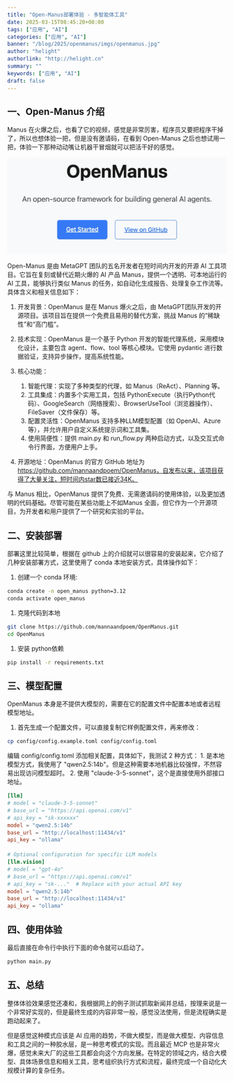 ```yaml
---
title: "Open-Manus部署体验 - 多智能体工具"
date: 2025-03-15T08:45:20+08:00
tags: ["应用", "AI"]
categories: ["应用", "AI"]
banner: "/blog/2025/openmanus/imgs/openmanus.jpg"
author: "helight"
authorlink: "http://helight.cn"
summary: ""
keywords: ["应用", "AI"]
draft: false
---
```


## 一、Open-Manus 介绍

Manus 在火爆之后，也看了它的视频，感觉是非常厉害，程序员又要把程序干掉了，所以也想体验一把，但是没有邀请码，在看到 Open-Manus 之后也想试用一把，体验一下那种动动嘴让机器干冒烟就可以把活干好的感觉。

![](imgs/openmanus.jpg)

Open-Manus 是由 MetaGPT 团队的五名开发者在短时间内开发的开源 AI 工具项目。它旨在复刻或替代近期火爆的 AI 产品 Manus，提供一个透明、可本地运行的 AI 工具，能够执行类似 Manus 的任务，如自动化生成报告、处理复杂工作流等。具体含义和相关信息如下：

1. 开发背景：OpenManus 是在 Manus 爆火之后，由 MetaGPT团队开发的开源项目。该项目旨在提供一个免费且易用的替代方案，挑战 Manus 的“稀缺性”和“高门槛”。
2. 技术实现：OpenManus 是一个基于 Python 开发的智能代理系统，采用模块化设计，主要包含 agent、flow、tool 等核心模块。它使用 pydantic 进行数据验证，支持异步操作，提高系统性能。

3. 核心功能：
    1. 智能代理：实现了多种类型的代理，如 Manus（ReAct）、Planning 等。
    2. 工具集成：内置多个实用工具，包括 PythonExecute（执行Python代码）、GoogleSearch（网络搜索）、BrowserUseTool（浏览器操作）、FileSaver（文件保存）等。
    3. 配置灵活性：OpenManus 支持多种LLM模型配置（如 OpenAI、Azure 等），并允许用户自定义系统提示词和工具集。
    4. 使用简便性：提供 main.py 和 run_flow.py 两种启动方式，以及交互式命令行界面，方便用户上手。

5. 开源地址：OpenManus 的官方 GitHub 地址为 https://github.com/mannaandpoem/OpenManus，自发布以来，该项目获得了大量关注，短时间内star数已接近34K。

与 Manus 相比，OpenManus 提供了免费、无需邀请码的使用体验，以及更加透明的代码基础。尽管可能在某些功能上不如Manus 全面，但它作为一个开源项目，为开发者和用户提供了一个研究和实验的平台。

## 二、安装部署
部署这里比较简单，根据在 github 上的介绍就可以很容易的安装起来，它介绍了几种安装部署方式，这里使用了 conda 本地安装方式，具体操作如下：

1. 创建一个 conda 环境:
``` sh
conda create -n open_manus python=3.12
conda activate open_manus
```
1. 克隆代码到本地
``` sh
git clone https://github.com/mannaandpoem/OpenManus.git
cd OpenManus
```
1. 安装 python依赖
```sh
pip install -r requirements.txt
```

## 三、模型配置
OpenManus 本身是不提供大模型的，需要在它的配置文件中配置本地或者远程模型地址。

1. 首先生成一个配置文件，可以直接复制它样例配置文件，再来修改：
```sh
cp config/config.example.toml config/config.toml
```
编辑 config/config.toml 添加相关配置，具体如下，我测试 2 种方式：
    1. 是本地模型方式，我使用了 "qwen2.5:14b"。但是这种需要本地机器比较强悍，不然容易出现访问模型超时。
    2. 使用 "claude-3-5-sonnet"，这个是直接使用外部接口地址。
``` conf
[llm]
# model = "claude-3-5-sonnet"
# base_url = "https://api.openai.com/v1"
# api_key = "sk-xxxxxx"
model = "qwen2.5:14b"
base_url = "http://localhost:11434/v1"
api_key = "ollama"

# Optional configuration for specific LLM models
[llm.vision]
# model = "gpt-4o"
# base_url = "https://api.openai.com/v1"
# api_key = "sk-..."  # Replace with your actual API key
model = "qwen2.5:14b"
base_url = "http://localhost:11434/v1"
api_key = "ollama"
```

## 四、使用体验
最后直接在命令行中执行下面的命令就可以启动了。
```sh
python main.py
```

## 五、总结
整体体验效果感觉还凑和，我根据网上的例子测试抓取新闻并总结，按理来说是一个非常好实现的，但是最终生成的内容非常一般，感觉没法使用，但是流程确实是跑动起来了。

但是感觉这种模式应该是 AI 应用的趋势，不做大模型，而是做大模型、内容信息和工具之间的一种胶水层，是一种思考模式的实现。而且最近 MCP 也是非常火爆，感觉未来大厂的这些工具都会向这个方向发展。在特定的领域之内，结合大模型、具体场景信息和相关工具，思考组织执行方式和流程，最终完成一个自动化大规模计算的复杂任务。